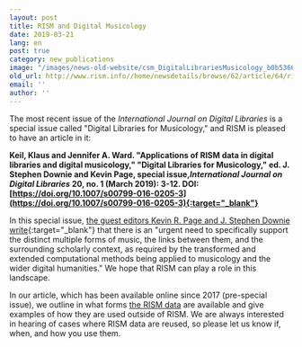 ```yaml
---
layout: post
title: RISM and Digital Musicology
date: 2019-03-21
lang: en
post: true
category: new_publications
image: "/images/news-old-website/csm_DigitalLibrariesMusicology_b0b53661e2.jpg"
old_url: http://www.rism.info//home/newsdetails/browse/62/article/64/rism-and-digital-musicology.html
email: ''
author: ''
---
```


The most recent issue of the _International Journal on Digital Libraries_ is a special issue called "Digital Libraries for Musicology," and RISM is pleased to have an article in it:

**Keil, Klaus and Jennifer A. Ward. "Applications of RISM data in digital libraries and digital musicology," "Digital Libraries for Musicology," ed. J. Stephen Downie and Kevin Page, special issue, _​International Journal on Digital Libraries_ 20, no. 1 (March 2019): 3-12. DOI: [https://doi.org/10.1007/s00799-016-0205-3](https://doi.org/10.1007/s00799-016-0205-3){:target="_blank"}**

In this special issue, [the guest editors Kevin R. Page and J. Stephen Downie write](https://doi.org/10.1007/s00799-019-00268-1){:target="_blank"} that there is an "urgent need to specifically support the distinct multiple forms of music, the links between them, and the surrounding scholarly context, as required by the transformed and extended computational methods being applied to musicology and the wider digital humanities." We hope that RISM can play a role in this landscape.

In our article, which has been available online since 2017 (pre-special issue), we outline in what forms [the RISM data](/community/development/data-services.html#c2695) are available and give examples of how they are used outside of RISM. We are always interested in hearing of cases where RISM data are reused, so please let us know if, when, and how you use them.


